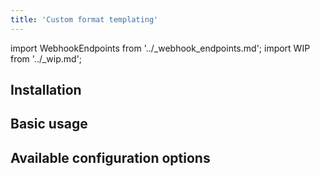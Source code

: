 ```yaml
---
title: 'Custom format templating'
---
```


import WebhookEndpoints from '../\_webhook_endpoints.md';
import WIP from '../\_wip.md';

## Installation

<WIP />

<WebhookEndpoints
  eu1="https://elis.custom-format-templating.rossum-ext.app/"
  eu2="https://shared-eu2.custom-format-templating.rossum-ext.app/"
  us="https://us.custom-format-templating.rossum-ext.app/"
  jp="https://shared-jp.custom-format-templating.rossum-ext.app/"
/>

## Basic usage

<WIP />

## Available configuration options

<WIP />

